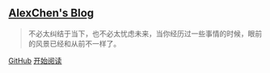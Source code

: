[comment]: <> (封面)

## [AlexChen's Blog](/blog)

> 不必太纠结于当下，也不必太忧虑未来，当你经历过一些事情的时候，眼前的风景已经和从前不一样了。

[GitHub](https://github.com/AlexChen68/docsify)
[开始阅读](home.md)
